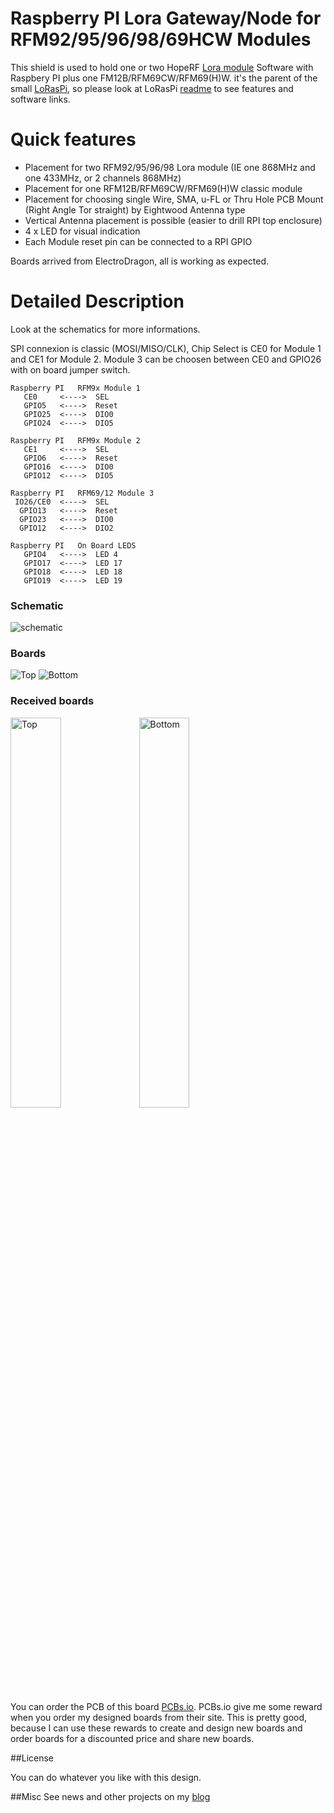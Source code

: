 Raspberry PI Lora Gateway/Node for RFM92/95/96/98/69HCW Modules
===============================================================

This shield is used to hold one or two HopeRF [Lora module][4] Software with Raspbery PI plus one FM12B/RFM69CW/RFM69(H)W.
it's the parent of the small [LoRasPi][11], so please look at LoRasPi [readme][12] to see features and software links.

Quick features 
==============

- Placement for two RFM92/95/96/98 Lora module (IE one 868MHz and one 433MHz, or 2 channels 868MHz)
- Placement for one RFM12B/RFM69CW/RFM69(H)W classic module
- Placement for choosing single Wire, SMA, u-FL or Thru Hole PCB Mount (Right Angle Tor straight)
by Eightwood Antenna type
- Vertical Antenna placement is possible (easier to drill RPI top enclosure)
- 4 x LED for visual indication
- Each Module reset pin can be connected to a RPI GPIO

Boards arrived from ElectroDragon, all is working as expected.

Detailed Description
====================

Look at the schematics for more informations.

SPI connexion is classic (MOSI/MISO/CLK), Chip Select is CE0 for Module 1 and CE1 for Module 2. Module 3 can be choosen between CE0 and GPIO26 with on board jumper switch.

```
Raspberry PI   RFM9x Module 1
   CE0     <---->  SEL
   GPIO5   <---->  Reset
   GPIO25  <---->  DIO0 
   GPIO24  <---->  DIO5 

Raspberry PI   RFM9x Module 2
   CE1     <---->  SEL
   GPIO6   <---->  Reset
   GPIO16  <---->  DIO0 
   GPIO12  <---->  DIO5 

Raspberry PI   RFM69/12 Module 3
 IO26/CE0  <---->  SEL
  GPIO13   <---->  Reset
  GPIO23   <---->  DIO0 
  GPIO12   <---->  DIO2

Raspberry PI   On Board LEDS
   GPIO4   <---->  LED 4
   GPIO17  <---->  LED 17
   GPIO18  <---->  LED 18
   GPIO19  <---->  LED 19
```

### Schematic  
![schematic](https://raw.githubusercontent.com/hallard/RPI-Lora-Gateway/master/images/RPI-Lora-Gateway-sch.png)  

### Boards  
<img src="https://raw.githubusercontent.com/hallard/RPI-Lora-Gateway/master/images/RPI-Lora-Gateway-top.png" alt="Top">    
<img src="https://raw.githubusercontent.com/hallard/RPI-Lora-Gateway/master/images/RPI-Lora-Gateway-bot.png" alt="Bottom"> 

### Received boards 

<img src="https://raw.githubusercontent.com/hallard/RPI-Lora-Gateway/master/images/RPI-Lora-Gateway-top.jpg" height="40%" width="40%" alt="Top">    

<img src="https://raw.githubusercontent.com/hallard/RPI-Lora-Gateway/master/images/RPI-Lora-Gateway-bot.jpg" height="40%" width="40%" alt="Bottom"> 

You can order the PCB of this board [PCBs.io][13]. PCBs.io give me some reward when you order my designed boards from their site. This is pretty good, because I can use these rewards to create and design new boards and order boards for a discounted price and share new boards.

##License

You can do whatever you like with this design.

##Misc
See news and other projects on my [blog][2] 

[2]: https://hallard.me
[4]: http://www.hoperf.com/rf_transceiver/lora/
[5]: https://github.com/hallard/single_chan_pkt_fwd
[6]: http://www.daveakerman.com/?p=1719
[7]: https://store.uputronics.com/index.php?route=product/product&search=lora&product_id=68
[8]: https://PCBs.io/share/zkD74
[9]: https://github.com/matthijskooijman/arduino-lmic/
[10]: https://github.com/hallard/RadioHead
[11]: https://github.com/hallard/LoRasPI
[12]: https://github.com/hallard/LoRasPI/blob/master/README.md
[13]: https://PCBs.io/share/zvxQ8

